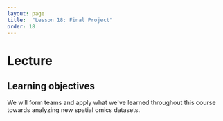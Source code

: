 ```yaml
---
layout: page
title:  "Lesson 18: Final Project"
order: 18
---
```


# Lecture

## Learning objectives

We will form teams and apply what we've learned throughout this course towards analyzing new spatial omics datasets.



